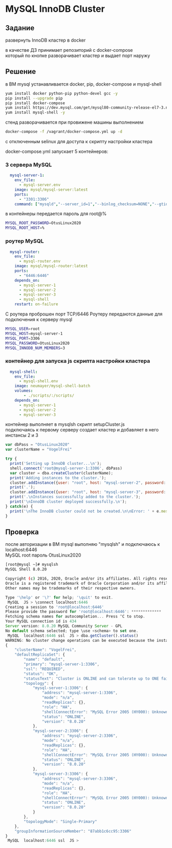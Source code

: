 # MySQL InnoDB Cluster
## Задание
развернуть InnoDB кластер в docker  

в качестве ДЗ принимает репозиторий с docker-compose  
который по кнопке разворачивает кластер и выдает порт наружу  
## Решение
в ВМ mysql устанавливается docker, pip, docker-compose и mysql-shell  
```bash
yum install docker python-pip python-devel gcc -y
pip install --upgrade pip
pip install docker-compose
yum install https://dev.mysql.com/get/mysql80-community-release-el7-3.noarch.rpm -y
yum install mysql-shell -y
```
стенд разворачивается при провижене машины выполнением  
```bash
docker-compose -f /vagrant/docker-compose.yml up -d
```
с отключенным selinux для доступа к скрипту настройки кластера  

docker-compose.yml запускает 5 контейнеров:  

### 3 сервера MySQL
```yaml
  mysql-server-1:
    env_file:
      - mysql-server.env
    image: mysql/mysql-server:latest
    ports:
      - "3301:3306"
    command: ["mysqld","--server_id=1","--binlog_checksum=NONE","--gtid_mode=ON","--enforce_gtid_consistency=ON","--log_bin","--log_slave_updates=ON","--master_info_repository=TABLE","--relay_log_info_repository=TABLE","--transaction_write_set_extraction=XXHASH64","--user=mysql","--skip-host-cache","--skip-name-resolve", "--default_authentication_plugin=mysql_native_password"]
```
в контейнеры передается пароль для root@%
```bash 
MYSQL_ROOT_PASSWORD=OtusLinux2020
MYSQL_ROOT_HOST=%
```
### роутер MySQL
```yaml
  mysql-router:
    env_file:
      - mysql-router.env
    image: mysql/mysql-router:latest
    ports:
      - "6446:6446"
    depends_on:
      - mysql-server-1
      - mysql-server-2
      - mysql-server-3
      - mysql-shell
    restart: on-failure
```
С роутера проброшен порт TCP/6446
Роутеру передаются данные для подключения к серверу mysql
```bash
MYSQL_USER=root
MYSQL_HOST=mysql-server-1
MYSQL_PORT=3306
MYSQL_PASSWORD=OtusLinux2020
MYSQL_INNODB_NUM_MEMBERS=3
```
### контейнер для запуска js скрипта настройки кластера  
```yaml
  mysql-shell:
    env_file:
      - mysql-shell.env
    image: neumayer/mysql-shell-batch
    volumes:
        - ./scripts/:/scripts/
    depends_on:
      - mysql-server-1
      - mysql-server-2
      - mysql-server-3
```
контейнер выполняет в mysqlsh скрипт setupCluster.js  
подключаясь к первому серверу создает кластер и добавляет в него инстансы 2 и 3  
```js
var dbPass = "OtusLinux2020"
var clusterName = "VogelFrei"

try {
  print('Setting up InnoDB cluster...\n');
  shell.connect('root@mysql-server-1:3306', dbPass)
  var cluster = dba.createCluster(clusterName);
  print('Adding instances to the cluster.');
  cluster.addInstance({user: "root", host: "mysql-server-2", password: dbPass})
  print('.');
  cluster.addInstance({user: "root", host: "mysql-server-3", password: dbPass})
  print('.\nInstances successfully added to the cluster.');
  print('\nInnoDB cluster deployed successfully.\n');
} catch(e) {
  print('\nThe InnoDB cluster could not be created.\n\nError: ' + e.message + '\n');
}
```

## Проверка
после авторизации в ВМ mysql выполняю "mysqlsh" и подключаюсь к localhost:6446  
MySQL root пароль OtusLinux2020  

```bash
[root@mysql ~]# mysqlsh
MySQL Shell 8.0.20

Copyright (c) 2016, 2020, Oracle and/or its affiliates. All rights reserved.
Oracle is a registered trademark of Oracle Corporation and/or its affiliates.
Other names may be trademarks of their respective owners.
```
```js
Type '\help' or '\?' for help; '\quit' to exit.
 MySQL  JS > \connect localhost:6446
Creating a session to 'root@localhost:6446'
Please provide the password for 'root@localhost:6446': *************
Fetching schema names for autocompletion... Press ^C to stop.
Your MySQL connection id is 434
Server version: 8.0.20 MySQL Community Server - GPL
No default schema selected; type \use <schema> to set one.
 MySQL  localhost:6446 ssl  JS > dba.getCluster().status()
WARNING: No cluster change operations can be executed because the installed metadata version 1.0.1 is lower than the version required by Shell which is version 2.0.0. Upgrade the metadata to remove this restriction. See \? dba.upgradeMetadata for additional details.
{
    "clusterName": "VogelFrei", 
    "defaultReplicaSet": {
        "name": "default", 
        "primary": "mysql-server-1:3306", 
        "ssl": "REQUIRED", 
        "status": "OK", 
        "statusText": "Cluster is ONLINE and can tolerate up to ONE failure.", 
        "topology": {
            "mysql-server-1:3306": {
                "address": "mysql-server-1:3306", 
                "mode": "n/a", 
                "readReplicas": {}, 
                "role": "HA", 
                "shellConnectError": "MySQL Error 2005 (HY000): Unknown MySQL server host 'mysql-server-1' (2)", 
                "status": "ONLINE", 
                "version": "8.0.20"
            }, 
            "mysql-server-2:3306": {
                "address": "mysql-server-2:3306", 
                "mode": "n/a", 
                "readReplicas": {}, 
                "role": "HA", 
                "shellConnectError": "MySQL Error 2005 (HY000): Unknown MySQL server host 'mysql-server-2' (2)", 
                "status": "ONLINE", 
                "version": "8.0.20"
            }, 
            "mysql-server-3:3306": {
                "address": "mysql-server-3:3306", 
                "mode": "n/a", 
                "readReplicas": {}, 
                "role": "HA", 
                "shellConnectError": "MySQL Error 2005 (HY000): Unknown MySQL server host 'mysql-server-3' (2)", 
                "status": "ONLINE", 
                "version": "8.0.20"
            }
        }, 
        "topologyMode": "Single-Primary"
    }, 
    "groupInformationSourceMember": "87abb1c6cc95:3306"
}
 MySQL  localhost:6446 ssl  JS > 
```

